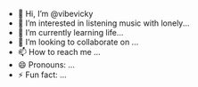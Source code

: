 - 👋 Hi, I’m @vibevicky
- 👀 I’m interested in listening music with lonely...
- 🌱 I’m currently learning life...
- 💞️ I’m looking to collaborate on ...
- 📫 How to reach me ...
- 😄 Pronouns: ...
- ⚡ Fun fact: ...

<!---
vibevicky/vibevicky is a ✨ special ✨ repository because its `README.md` (this file) appears on your GitHub profile.
You can click the Preview link to take a look at your changes.
--->
